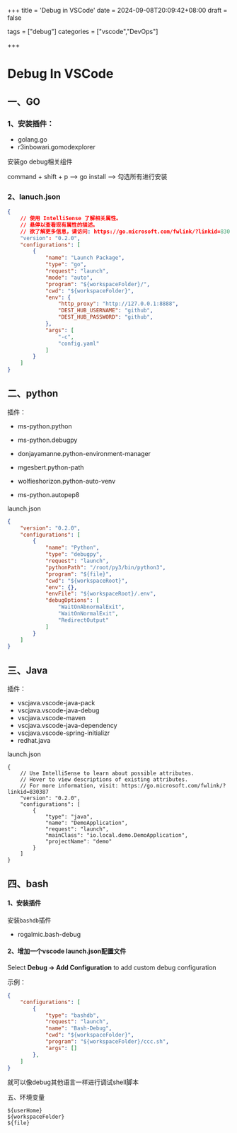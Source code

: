 +++
title = 'Debug in VSCode'
date = 2024-09-08T20:09:42+08:00
draft = false

tags = ["debug"]
categories = ["vscode","DevOps"]

+++



# Debug In VSCode



## 一、GO

### 1、安装插件：

* golang.go
* r3inbowari.gomodexplorer

安装go debug相关组件

command + shift + p --> go install --> 勾选所有进行安装



### 2、lanuch.json

```json
{
    // 使用 IntelliSense 了解相关属性。 
    // 悬停以查看现有属性的描述。
    // 欲了解更多信息，请访问: https://go.microsoft.com/fwlink/?linkid=830387
    "version": "0.2.0",
    "configurations": [
        {
            "name": "Launch Package",
            "type": "go",
            "request": "launch",
            "mode": "auto",
            "program": "${workspaceFolder}/",
            "cwd": "${workspaceFolder}",
            "env": {
                "http_proxy": "http://127.0.0.1:8888",
                "DEST_HUB_USERNAME": "github",
                "DEST_HUB_PASSWORD": "github",
            },
            "args": [
                "-c",
                "config.yaml"
            ]
        }
    ]
}
```



## 二、python

插件：

* ms-python.python

* ms-python.debugpy
  

* donjayamanne.python-environment-manager

* mgesbert.python-path

* wolfieshorizon.python-auto-venv

* ms-python.autopep8



launch.json

```json
{
    "version": "0.2.0",
    "configurations": [
        {
            "name": "Python",
            "type": "debugpy",
            "request": "launch",
            "pythonPath": "/root/py3/bin/python3",
            "program": "${file}",
            "cwd": "${workspaceRoot}",
            "env": {},
            "envFile": "${workspaceRoot}/.env",
            "debugOptions": [
                "WaitOnAbnormalExit",
                "WaitOnNormalExit",
                "RedirectOutput"
            ]
        }
    ]
}

```





## 三、Java

插件：

* vscjava.vscode-java-pack
* vscjava.vscode-java-debug
* vscjava.vscode-maven
* vscjava.vscode-java-dependency
* vscjava.vscode-spring-initializr
* redhat.java



launch.json

```
{
    // Use IntelliSense to learn about possible attributes.
    // Hover to view descriptions of existing attributes.
    // For more information, visit: https://go.microsoft.com/fwlink/?linkid=830387
    "version": "0.2.0",
    "configurations": [
        {
            "type": "java",
            "name": "DemoApplication",
            "request": "launch",
            "mainClass": "io.local.demo.DemoApplication",
            "projectName": "demo"
        }
    ]
}
```



## 四、bash

#### 1、安装插件

安装`bashdb`插件

* rogalmic.bash-debug



#### 2、增加一个vscode launch.json配置文件

Select **Debug -> Add Configuration** to add custom debug configuration

示例：

```json
{
    "configurations": [
        {
            "type": "bashdb",
            "request": "launch",
            "name": "Bash-Debug",
            "cwd": "${workspaceFolder}",
            "program": "${workspaceFolder}/ccc.sh",
            "args": []
        },
    ]
}
```

就可以像debug其他语言一样进行调试shell脚本



五、环境变量

```
${userHome}
${workspaceFolder} 
${file} 
```


